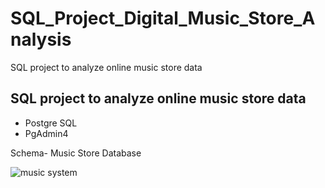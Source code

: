 <H1>SQL_Project_Digital_Music_Store_Analysis</H1>

SQL project to analyze online music store data


<H2>SQL project to analyze online music store data</H2>

-  Postgre SQL        
-  PgAdmin4

Schema- Music Store Database

![music system](https://user-images.githubusercontent.com/111775789/235296153-28741332-35c5-4464-b58b-a9e256eebe7a.png)
